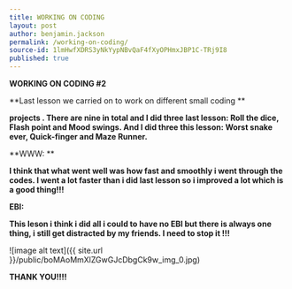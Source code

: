 ```yaml
---
title: WORKING ON CODING
layout: post
author: benjamin.jackson
permalink: /working-on-coding/
source-id: 1lmHwfXDRS3yNkYypNBvQaF4fXyOPHmxJBP1C-TRj9I8
published: true
---
```

**WORKING ON CODING #2**

**Last lesson we carried on to work on different small coding **

**projects . There are nine in total and I did three last lesson: Roll the dice, Flash point and Mood swings. And I did three this lesson: Worst snake ever, Quick-finger and Maze Runner.**

**WWW: **

**I think that what went well was how fast and smoothly i went through the codes. I went a lot faster than i did last lesson so i improved a lot which is a good thing!!!**

**EBI:**

**This leson i think i did all i could to have no EBI but there is always one thing, i still get distracted by my friends. I need to stop it !!!**

![image alt text]({{ site.url }}/public/boMAoMmXlZGwGJcDbgCk9w_img_0.jpg)

**THANK YOU!!!!**

